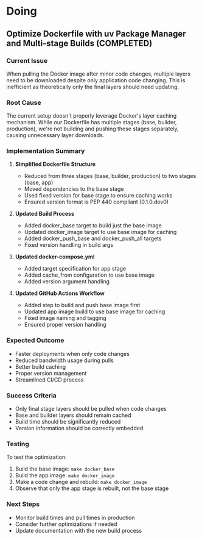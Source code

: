 # Doing

## Optimize Dockerfile with uv Package Manager and Multi-stage Builds (COMPLETED)

### Current Issue
When pulling the Docker image after minor code changes, multiple layers need to be downloaded despite only application code changing. This is inefficient as theoretically only the final layers should need updating.

### Root Cause
The current setup doesn't properly leverage Docker's layer caching mechanism. While our Dockerfile has multiple stages (base, builder, production), we're not building and pushing these stages separately, causing unnecessary layer downloads.

### Implementation Summary

1. **Simplified Dockerfile Structure**
   - Reduced from three stages (base, builder, production) to two stages (base, app)
   - Moved dependencies to the base stage
   - Used fixed version for base stage to ensure caching works
   - Ensured version format is PEP 440 compliant (0.1.0.dev0)

2. **Updated Build Process**
   - Added docker_base target to build just the base image
   - Updated docker_image target to use base image for caching
   - Added docker_push_base and docker_push_all targets
   - Fixed version handling in build args

3. **Updated docker-compose.yml**
   - Added target specification for app stage
   - Added cache_from configuration to use base image
   - Added version argument handling

4. **Updated GitHub Actions Workflow**
   - Added step to build and push base image first
   - Updated app image build to use base image for caching
   - Fixed image naming and tagging
   - Ensured proper version handling

### Expected Outcome
- Faster deployments when only code changes
- Reduced bandwidth usage during pulls
- Better build caching
- Proper version management
- Streamlined CI/CD process

### Success Criteria
- Only final stage layers should be pulled when code changes
- Base and builder layers should remain cached
- Build time should be significantly reduced
- Version information should be correctly embedded

### Testing
To test the optimization:
1. Build the base image: `make docker_base`
2. Build the app image: `make docker_image`
3. Make a code change and rebuild: `make docker_image`
4. Observe that only the app stage is rebuilt, not the base stage

### Next Steps
- Monitor build times and pull times in production
- Consider further optimizations if needed
- Update documentation with the new build process
